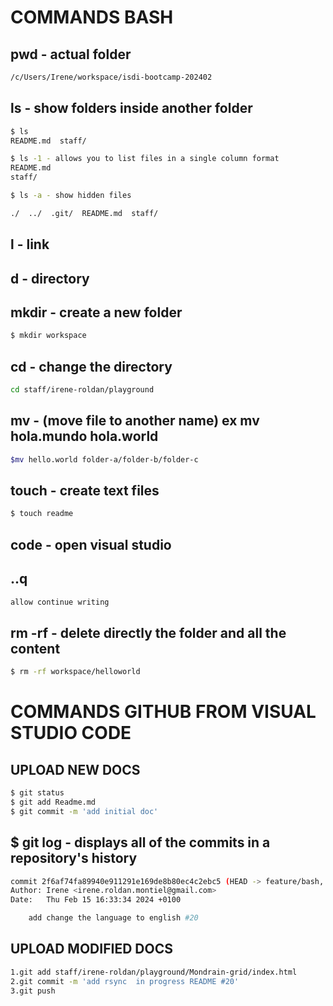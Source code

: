 # COMMANDS BASH

## pwd - actual folder

```sh
/c/Users/Irene/workspace/isdi-bootcamp-202402
```

## ls - show folders inside another folder

```sh
$ ls
README.md  staff/

$ ls -1 - allows you to list files in a single column format
README.md
staff/

$ ls -a - show hidden files

./  ../  .git/  README.md  staff/
```

## l - link

## d - directory

## mkdir - create a new folder

```sh
$ mkdir workspace
```

## cd - change the directory

```sh
cd staff/irene-roldan/playground
```

## mv - (move file to another name) ex mv hola.mundo hola.world

```sh
$mv hello.world folder-a/folder-b/folder-c
```

## touch - create text files

```sh
$ touch readme
```

## code - open visual studio

## ..q

```sh
allow continue writing
```

## rm -rf - delete directly the folder and all the content

```sh
$ rm -rf workspace/helloworld
```

# COMMANDS GITHUB FROM VISUAL STUDIO CODE

## UPLOAD NEW DOCS

```sh
$ git status
$ git add Readme.md
$ git commit -m 'add initial doc'
```

## $ git log - displays all of the commits in a repository's history

```sh
commit 2f6af74fa89940e911291e169de8b80ec4c2ebc5 (HEAD -> feature/bash, origin/feature/bash)
Author: Irene <irene.roldan.montiel@gmail.com>
Date:   Thu Feb 15 16:33:34 2024 +0100

    add change the language to english #20
```

## UPLOAD MODIFIED DOCS

```sh
1.git add staff/irene-roldan/playground/Mondrain-grid/index.html
2.git commit -m 'add rsync  in progress README #20'
3.git push
```
